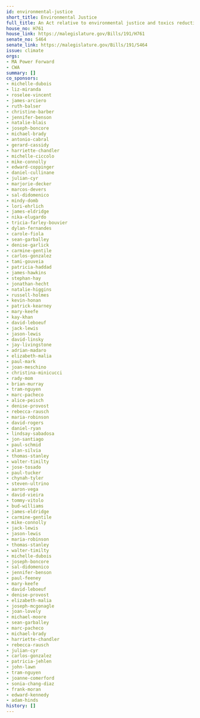 ```yaml
---
id: environmental-justice
short_title: Environmental Justice
full_title: An Act relative to environmental justice and toxics reduction in the Commonwealth
house_no: H761
house_link: https://malegislature.gov/Bills/191/H761
senate_no: S464
senate_link: https://malegislature.gov/Bills/191/S464
issue: climate
orgs:
- MA Power Forward
- CWA
summary: []
co_sponsors:
- michelle-dubois
- liz-miranda
- roselee-vincent
- james-arciero
- ruth-balser
- christine-barber
- jennifer-benson
- natalie-blais
- joseph-boncore
- michael-brady
- antonio-cabral
- gerard-cassidy
- harriette-chandler
- michelle-ciccolo
- mike-connolly
- edward-coppinger
- daniel-cullinane
- julian-cyr
- marjorie-decker
- marcos-devers
- sal-didomenico
- mindy-domb
- lori-ehrlich
- james-eldridge
- nika-elugardo
- tricia-farley-bouvier
- dylan-fernandes
- carole-fiola
- sean-garballey
- denise-garlick
- carmine-gentile
- carlos-gonzalez
- tami-gouveia
- patricia-haddad
- james-hawkins
- stephan-hay
- jonathan-hecht
- natalie-higgins
- russell-holmes
- kevin-honan
- patrick-kearney
- mary-keefe
- kay-khan
- david-leboeuf
- jack-lewis
- jason-lewis
- david-linsky
- jay-livingstone
- adrian-madaro
- elizabeth-malia
- paul-mark
- joan-meschino
- christina-minicucci
- rady-mom
- brian-murray
- tram-nguyen
- marc-pacheco
- alice-peisch
- denise-provost
- rebecca-rausch
- maria-robinson
- david-rogers
- daniel-ryan
- lindsay-sabadosa
- jon-santiago
- paul-schmid
- alan-silvia
- thomas-stanley
- walter-timilty
- jose-tosado
- paul-tucker
- chynah-tyler
- steven-ultrino
- aaron-vega
- david-vieira
- tommy-vitolo
- bud-williams
- james-eldridge
- carmine-gentile
- mike-connolly
- jack-lewis
- jason-lewis
- maria-robinson
- thomas-stanley
- walter-timilty
- michelle-dubois
- joseph-boncore
- sal-didomenico
- jennifer-benson
- paul-feeney
- mary-keefe
- david-leboeuf
- denise-provost
- elizabeth-malia
- joseph-mcgonagle
- joan-lovely
- michael-moore
- sean-garballey
- marc-pacheco
- michael-brady
- harriette-chandler
- rebecca-rausch
- julian-cyr
- carlos-gonzalez
- patricia-jehlen
- john-lawn
- tram-nguyen
- joanne-comerford
- sonia-chang-diaz
- frank-moran
- edward-kennedy
- adam-hinds
history: []
---
```

